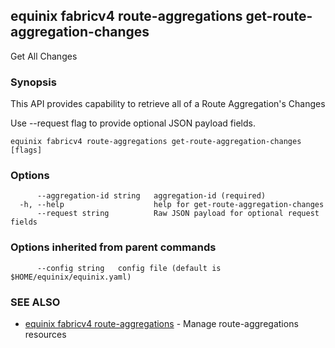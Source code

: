 ## equinix fabricv4 route-aggregations get-route-aggregation-changes

Get All Changes

### Synopsis

This API provides capability to retrieve all of a Route Aggregation's Changes

Use --request flag to provide optional JSON payload fields.

```
equinix fabricv4 route-aggregations get-route-aggregation-changes [flags]
```

### Options

```
      --aggregation-id string   aggregation-id (required)
  -h, --help                    help for get-route-aggregation-changes
      --request string          Raw JSON payload for optional request fields
```

### Options inherited from parent commands

```
      --config string   config file (default is $HOME/equinix/equinix.yaml)
```

### SEE ALSO

* [equinix fabricv4 route-aggregations](equinix_fabricv4_route-aggregations.md)	 - Manage route-aggregations resources

